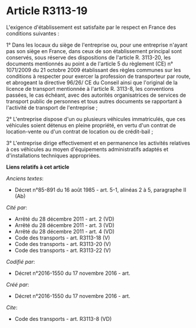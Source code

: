 # Article R3113-19

L'exigence d'établissement est satisfaite par le respect en France des conditions suivantes : 

1° Dans les locaux du siège de l'entreprise ou, pour une entreprise n'ayant pas son siège en France, dans ceux de son
établissement principal sont conservés, sous réserve des dispositions de l'article R. 3113-20, les documents mentionnés au
point a de l'article 5 du règlement (CE) n° 1071/2009 du 21 octobre 2009 établissant des règles communes sur les conditions à
respecter pour exercer la profession de transporteur par route, et abrogeant la directive 96/26/ CE du Conseil ainsi que
l'original de la licence de transport mentionnée à l'article R. 3113-8, les conventions passées, le cas échéant, avec des
autorités organisatrices de services de transport public de personnes et tous autres documents se rapportant à l'activité de
transport de l'entreprise ; 

2° L'entreprise dispose d'un ou plusieurs véhicules immatriculés, que ces véhicules soient détenus en pleine propriété, en
vertu d'un contrat de location-vente ou d'un contrat de location ou de crédit-bail ; 

3° L'entreprise dirige effectivement et en permanence les activités relatives à ces véhicules au moyen d'équipements
administratifs adaptés et d'installations techniques appropriées.

**Liens relatifs à cet article**

_Anciens textes_:

  - Décret n°85-891 du 16 août 1985 - art. 5-1, alinéas 2 à 5, paragraphe II  (Ab)

_Cité par_:

  - Arrêté du 28 décembre 2011 - art. 2 (VD)
  - Arrêté du 28 décembre 2011 - art. 3 (VD)
  - Arrêté du 28 décembre 2011 - art. 4 (VD)
  - Code des transports - art. R3113-18 (V)
  - Code des transports - art. R3113-20 (V)
  - Code des transports - art. R3113-22 (V)

_Codifié par_:

  - Décret n°2016-1550 du 17 novembre 2016 - art.

_Créé par_:

  - Décret n°2016-1550 du 17 novembre 2016 - art.

_Cite_:

  - Code des transports - art. R3113-8 (VD)
